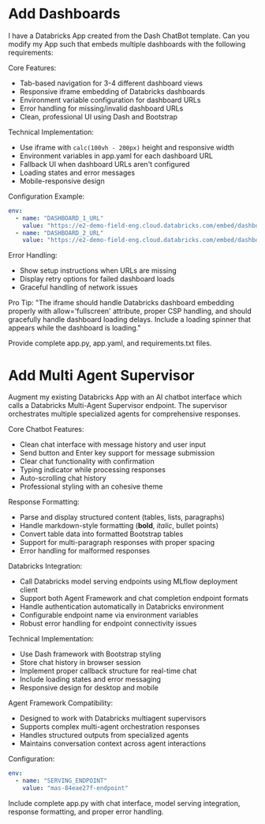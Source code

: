 # Add Dashboards

I have a Databricks App created from the Dash ChatBot template. Can you modify my App such that embeds multiple dashboards with the following requirements:

Core Features:
- Tab-based navigation for 3-4 different dashboard views
- Responsive iframe embedding of Databricks dashboards
- Environment variable configuration for dashboard URLs
- Error handling for missing/invalid dashboard URLs
- Clean, professional UI using Dash and Bootstrap

Technical Implementation:
- Use iframe with `calc(100vh - 200px)` height and responsive width
- Environment variables in app.yaml for each dashboard URL
- Fallback UI when dashboard URLs aren't configured
- Loading states and error messages
- Mobile-responsive design

Configuration Example:
```yaml
env:
  - name: "DASHBOARD_1_URL"
    value: "https://e2-demo-field-eng.cloud.databricks.com/embed/dashboardsv3/01f0381be8cd15f9808fddb109ad7085"
  - name: "DASHBOARD_2_URL" 
    value: "https://e2-demo-field-eng.cloud.databricks.com/embed/dashboardsv3/01f01d37eef817568159de3c7b10c9e0"
```

Error Handling:
- Show setup instructions when URLs are missing
- Display retry options for failed dashboard loads
- Graceful handling of network issues

Pro Tip:
"The iframe should handle Databricks dashboard embedding properly with allow='fullscreen' attribute, proper CSP handling, and should gracefully handle dashboard loading delays. Include a loading spinner that appears while the dashboard is loading."

Provide complete app.py, app.yaml, and requirements.txt files.




# Add Multi Agent Supervisor


Augment my existing Databricks App with an AI chatbot interface which calls a Databricks Multi-Agent Supervisor endpoint. The supervisor orchestrates multiple specialized agents for comprehensive responses.

Core Chatbot Features:
- Clean chat interface with message history and user input
- Send button and Enter key support for message submission
- Clear chat functionality with confirmation
- Typing indicator while processing responses
- Auto-scrolling chat history
- Professional styling with an cohesive theme

Response Formatting:
- Parse and display structured content (tables, lists, paragraphs)
- Handle markdown-style formatting (**bold**, *italic*, bullet points)
- Convert table data into formatted Bootstrap tables
- Support for multi-paragraph responses with proper spacing
- Error handling for malformed responses

Databricks Integration:
- Call Databricks model serving endpoints using MLflow deployment client
- Support both Agent Framework and chat completion endpoint formats
- Handle authentication automatically in Databricks environment
- Configurable endpoint name via environment variables
- Robust error handling for endpoint connectivity issues

Technical Implementation:
- Use Dash framework with Bootstrap styling
- Store chat history in browser session
- Implement proper callback structure for real-time chat
- Include loading states and error messaging
- Responsive design for desktop and mobile

Agent Framework Compatibility:
- Designed to work with Databricks multiagent supervisors
- Supports complex multi-agent orchestration responses
- Handles structured outputs from specialized agents
- Maintains conversation context across agent interactions

Configuration:
```yaml
env:
  - name: "SERVING_ENDPOINT"
    value: "mas-84eae27f-endpoint"
```

Include complete app.py with chat interface, model serving integration, response formatting, and proper error handling.